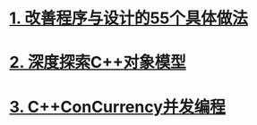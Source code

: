 

# [1. 改善程序与设计的55个具体做法](docs/EffectiveC++.md)





# [2. 深度探索C++对象模型](docs/InsideTheC++ObjectModel.md)





# [3. C++ConCurrency并发编程](docs/C++ConCurrency.md)







